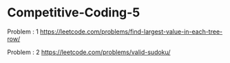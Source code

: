 # Competitive-Coding-5

Problem : 1
https://leetcode.com/problems/find-largest-value-in-each-tree-row/

Problem : 2
https://leetcode.com/problems/valid-sudoku/

